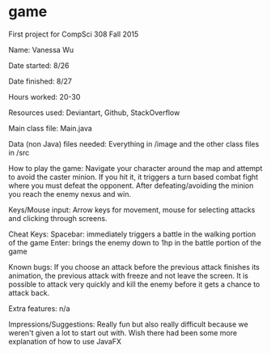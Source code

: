 # game
First project for CompSci 308 Fall 2015

Name:
Vanessa Wu

Date started:
8/26

Date finished:
8/27

Hours worked:
20-30

Resources used:
Deviantart, Github, StackOverflow

Main class file:
Main.java

Data (non Java) files needed:
Everything in /image and the other class files in /src

How to play the game:
Navigate your character around the map and attempt to avoid the caster minion. If you hit it, 
it triggers a turn based combat fight where you must defeat the opponent. 
After defeating/avoiding the minion you reach the enemy nexus and win.

Keys/Mouse input:
Arrow keys for movement, mouse for selecting attacks and clicking through screens.

Cheat Keys:
Spacebar: immediately triggers a battle in the walking portion of the game
Enter: brings the enemy down to 1hp in the battle portion of the game

Known bugs:
If you choose an attack before the previous attack finishes its animation,
the previous attack with freeze and not leave the screen.
It is possible to attack very quickly and kill the enemy before it gets a chance to 
attack back. 

Extra features:
n/a

Impressions/Suggestions:
Really fun but also really difficult because we weren't given a lot to start out with.
Wish there had been some more explanation of how to use JavaFX